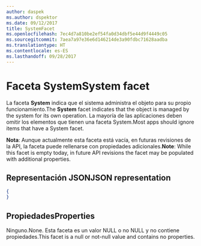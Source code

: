 ```yaml
---
author: daspek
ms.author: dspektor
ms.date: 09/12/2017
title: SystemFacet
ms.openlocfilehash: 7ec4d7a810be2ef54fa0d34dbf5e44d9f4449c05
ms.sourcegitcommit: 7aea7a97e36e6d146214de3a90fdbc71628aadba
ms.translationtype: HT
ms.contentlocale: es-ES
ms.lasthandoff: 09/28/2017
---
```

# <a name="system-facet"></a><span data-ttu-id="12602-102">Faceta System</span><span class="sxs-lookup"><span data-stu-id="12602-102">System facet</span></span>

<span data-ttu-id="12602-103">La faceta **System** indica que el sistema administra el objeto para su propio funcionamiento.</span><span class="sxs-lookup"><span data-stu-id="12602-103">The **System** facet indicates that the object is managed by the system for its own operation.</span></span>
<span data-ttu-id="12602-104">La mayoría de las aplicaciones deben omitir los elementos que tienen una faceta System.</span><span class="sxs-lookup"><span data-stu-id="12602-104">Most apps should ignore items that have a System facet.</span></span>

<span data-ttu-id="12602-105">**Nota**: Aunque actualmente esta faceta está vacía, en futuras revisiones de la API, la faceta puede rellenarse con propiedades adicionales.</span><span class="sxs-lookup"><span data-stu-id="12602-105">**Note**: While this facet is empty today, in future API revisions the facet may be populated with additional properties.</span></span>

## <a name="json-representation"></a><span data-ttu-id="12602-106">Representación JSON</span><span class="sxs-lookup"><span data-stu-id="12602-106">JSON representation</span></span>

<!-- { "blockType": "resource", "@type": "microsoft.graph.systemFacet", "@type.aka": "microsoft.graph.systemFacet" } -->

```json
{
}
```

## <a name="properties"></a><span data-ttu-id="12602-107">Propiedades</span><span class="sxs-lookup"><span data-stu-id="12602-107">Properties</span></span>

<span data-ttu-id="12602-108">Ninguno.</span><span class="sxs-lookup"><span data-stu-id="12602-108">None.</span></span> <span data-ttu-id="12602-109">Esta faceta es un valor NULL o no NULL y no contiene propiedades.</span><span class="sxs-lookup"><span data-stu-id="12602-109">This facet is a null or not-null value and contains no properties.</span></span>

<!-- {
  "type": "#page.annotation",
  "section": "documentation",
  "tocPath": "Facets/System"
} -->
